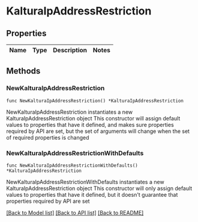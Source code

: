 # KalturaIpAddressRestriction

## Properties

Name | Type | Description | Notes
------------ | ------------- | ------------- | -------------

## Methods

### NewKalturaIpAddressRestriction

`func NewKalturaIpAddressRestriction() *KalturaIpAddressRestriction`

NewKalturaIpAddressRestriction instantiates a new KalturaIpAddressRestriction object
This constructor will assign default values to properties that have it defined,
and makes sure properties required by API are set, but the set of arguments
will change when the set of required properties is changed

### NewKalturaIpAddressRestrictionWithDefaults

`func NewKalturaIpAddressRestrictionWithDefaults() *KalturaIpAddressRestriction`

NewKalturaIpAddressRestrictionWithDefaults instantiates a new KalturaIpAddressRestriction object
This constructor will only assign default values to properties that have it defined,
but it doesn't guarantee that properties required by API are set


[[Back to Model list]](../README.md#documentation-for-models) [[Back to API list]](../README.md#documentation-for-api-endpoints) [[Back to README]](../README.md)


